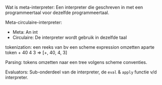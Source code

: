 
Wat is meta-interpreter: Een interpreter die geschreven in met een programmeertaal voor dezelfde programmeertaal.

Meta-circulaire-interpreter: 
- Meta: An int
- Circulaire: De interpreter wordt gebruik in dezelfde taal 

tokenization: een reeks van bv een scheme expression omzetten aparte token 
    + 40 4 3 => \[+, 40, 4, 3]

Parsing: tokens omzetten naar een tree volgens scheme conventies.

Evaluators: Sub-onderdeel van de interpreter, de `eval` & `apply` functie v/d interpreter.

